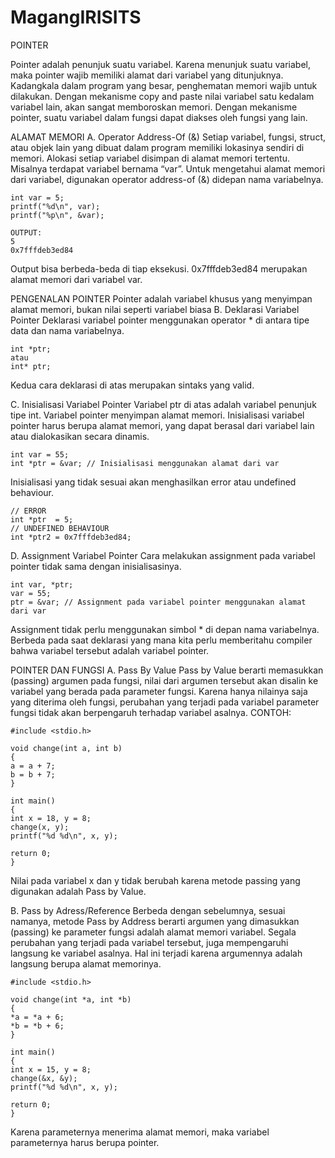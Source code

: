 # MagangIRISITS
POINTER

Pointer adalah penunjuk suatu variabel. Karena menunjuk suatu variabel, maka pointer wajib memiliki alamat dari variabel yang ditunjuknya. Kadangkala dalam program yang besar, penghematan memori wajib untuk dilakukan. Dengan mekanisme copy and paste nilai variabel satu kedalam variabel lain, akan sangat memboroskan memori. Dengan mekanisme pointer, suatu variabel dalam fungsi dapat diakses oleh fungsi yang lain.

ALAMAT MEMORI
A.	Operator Address-Of (&)
    Setiap variabel, fungsi, struct, atau objek lain yang dibuat dalam program memiliki lokasinya sendiri di memori. Alokasi setiap variabel disimpan di alamat memori tertentu.
    Misalnya terdapat variabel bernama “var”. Untuk mengetahui alamat memori dari variabel, digunakan operator address-of (&) didepan nama variabelnya.
    
    int var = 5;
    printf("%d\n", var);
    printf("%p\n", &var);
    
    OUTPUT:
    5
    0x7fffdeb3ed84
Output bisa berbeda-beda di tiap eksekusi.
0x7fffdeb3ed84 merupakan alamat memori dari variabel var. 

PENGENALAN POINTER
Pointer adalah variabel khusus yang menyimpan alamat memori, bukan nilai seperti variabel biasa
B.  Deklarasi Variabel Pointer
    Deklarasi variabel pointer menggunakan operator * di antara tipe data dan nama variabelnya.
    
    int *ptr;
    atau
    int* ptr;
    
Kedua cara deklarasi di atas merupakan sintaks yang valid.

C.  Inisialisasi Variabel Pointer
    Variabel ptr di atas adalah variabel penunjuk tipe int. Variabel pointer menyimpan alamat memori. Inisialisasi variabel pointer harus berupa alamat memori, yang dapat           berasal dari variabel lain atau dialokasikan secara dinamis.
    
    int var = 55;
    int *ptr = &var; // Inisialisasi menggunakan alamat dari var 
    
Inisialisasi yang tidak sesuai akan menghasilkan error atau undefined behaviour.

    // ERROR
    int *ptr  = 5;
    // UNDEFINED BEHAVIOUR
    int *ptr2 = 0x7fffdeb3ed84;
    
D.  Assignment Variabel Pointer
    Cara melakukan assignment pada variabel pointer tidak sama dengan inisialisasinya.
    
    int var, *ptr;
    var = 55;
    ptr = &var; // Assignment pada variabel pointer menggunakan alamat dari var
    
Assignment tidak perlu menggunakan simbol * di depan nama variabelnya. Berbeda pada saat deklarasi yang mana kita perlu memberitahu compiler bahwa variabel tersebut adalah variabel pointer.

POINTER DAN FUNGSI
A.  Pass By Value
    Pass by Value berarti memasukkan (passing) argumen pada fungsi, nilai dari argumen tersebut akan disalin ke variabel yang berada pada parameter fungsi. Karena hanya nilainya     saja yang diterima oleh fungsi, perubahan yang terjadi pada variabel parameter fungsi tidak akan berpengaruh terhadap variabel asalnya.
    CONTOH:
    
    #include <stdio.h>

    void change(int a, int b)
    {
    a = a + 7;
    b = b + 7;
    }

    int main()
    {
    int x = 18, y = 8;
    change(x, y);
    printf("%d %d\n", x, y);

    return 0;
    } 
Nilai pada variabel x dan y tidak berubah karena metode passing yang digunakan adalah Pass by Value.

B.  Pass by Adress/Reference
    Berbeda dengan sebelumnya, sesuai namanya, metode Pass by Address berarti argumen yang dimasukkan (passing) ke parameter fungsi adalah alamat memori variabel. Segala             perubahan yang terjadi pada variabel tersebut, juga mempengaruhi langsung ke variabel asalnya. Hal ini terjadi karena argumennya adalah langsung berupa alamat memorinya.
    
    #include <stdio.h>

    void change(int *a, int *b)
    {
    *a = *a + 6;
    *b = *b + 6;
    }

    int main()
    {
    int x = 15, y = 8;
    change(&x, &y);
    printf("%d %d\n", x, y);

    return 0;
    }
Karena parameternya menerima alamat memori, maka variabel parameternya harus berupa pointer.    











